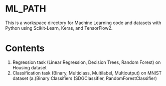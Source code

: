 # ML_PATH
This is a workspace directory for Machine Learning code and datasets with Python using Scikit-Learn, Keras, and TensorFlow2.
# Contents
1. Regression task (Linear Regression, Decision Trees, Random Forest) on Housing dataset
2. Classification task (Binary, Multiclass, Multilabel, Multioutput) on MNIST dataset
    (a.)Binary Classifiers (SDGClassifier, RandomForestClassifier)
